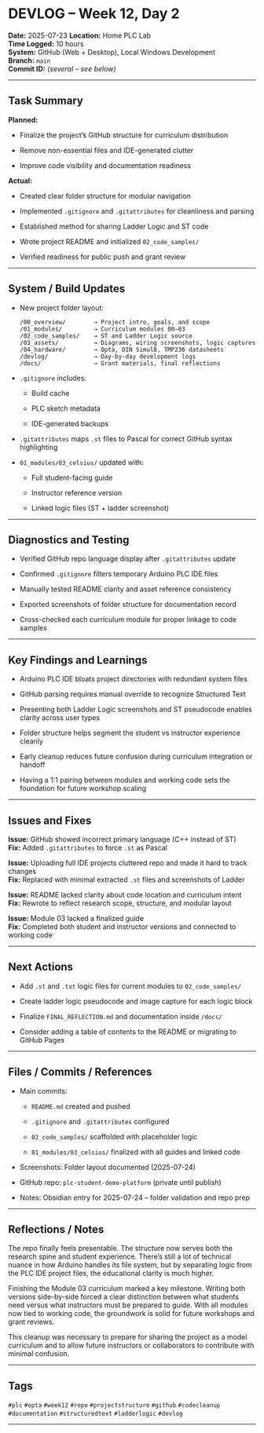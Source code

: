 # DEVLOG – Week 12, Day 2

**Date:** 2025-07-23
**Location:** Home PLC Lab  
**Time Logged:** 10 hours  
**System:** GitHub (Web + Desktop), Local Windows Development  
**Branch:** `main`  
**Commit ID:** _(several – see below)_

---

## Task Summary

**Planned:**

- Finalize the project’s GitHub structure for curriculum distribution
    
- Remove non-essential files and IDE-generated clutter
    
- Improve code visibility and documentation readiness
    

**Actual:**

- Created clear folder structure for modular navigation
    
- Implemented `.gitignore` and `.gitattributes` for cleanliness and parsing
    
- Established method for sharing Ladder Logic and ST code
    
- Wrote project README and initialized `02_code_samples/`
    
- Verified readiness for public push and grant review
    

---

## System / Build Updates

- New project folder layout:
    
    ```
    /00_overview/        → Project intro, goals, and scope  
    /01_modules/         → Curriculum modules 00–03  
    /02_code_samples/    → ST and Ladder Logic source  
    /03_assets/          → Diagrams, wiring screenshots, logic captures  
    /04_hardware/        → Opta, DIN Simul8, TMP236 datasheets  
    /devlog/             → Day-by-day development logs  
    /docs/               → Grant materials, final reflections  
    ```
    
- `.gitignore` includes:
    
    - Build cache
        
    - PLC sketch metadata
        
    - IDE-generated backups
        
- `.gitattributes` maps `.st` files to Pascal for correct GitHub syntax highlighting
- `01_modules/03_celsius/` updated with:
	
	- Full student-facing guide
	    
	- Instructor reference version
	    
	- Linked logic files (ST + ladder screenshot)

---

## Diagnostics and Testing

- Verified GitHub repo language display after `.gitattributes` update
    
- Confirmed `.gitignore` filters temporary Arduino PLC IDE files
    
- Manually tested README clarity and asset reference consistency
    
- Exported screenshots of folder structure for documentation record
- Cross-checked each curriculum module for proper linkage to code samples
    

---

## Key Findings and Learnings

- Arduino PLC IDE bloats project directories with redundant system files
    
- GitHub parsing requires manual override to recognize Structured Text
    
- Presenting both Ladder Logic screenshots and ST pseudocode enables clarity across user types
    
- Folder structure helps segment the student vs instructor experience cleanly
    
- Early cleanup reduces future confusion during curriculum integration or handoff
- Having a 1:1 pairing between modules and working code sets the foundation for future workshop scaling
    

---

## Issues and Fixes

**Issue:** GitHub showed incorrect primary language (C++ instead of ST)  
**Fix:** Added `.gitattributes` to force `.st` as Pascal

**Issue:** Uploading full IDE projects cluttered repo and made it hard to track changes  
**Fix:** Replaced with minimal extracted `.st` files and screenshots of Ladder

**Issue:** README lacked clarity about code location and curriculum intent  
**Fix:** Rewrote to reflect research scope, structure, and modular layout

**Issue:** Module 03 lacked a finalized guide  
**Fix:** Completed both student and instructor versions and connected to working code

---

## Next Actions

- Add `.st` and `.txt` logic files for current modules to `02_code_samples/`
    
- Create ladder logic pseudocode and image capture for each logic block
    
- Finalize `FINAL_REFLECTION.md` and documentation inside `/docs/`
    
- Consider adding a table of contents to the README or migrating to GitHub Pages
    

---

## Files / Commits / References

- Main commits:
    
    - `README.md` created and pushed
        
    - `.gitignore` and `.gitattributes` configured
        
    - `02_code_samples/` scaffolded with placeholder logic
    - `01_modules/03_celsius/` finalized with all guides and linked code
        
- Screenshots: Folder layout documented (2025-07-24)
    
- GitHub repo: `plc-student-demo-platform` (private until publish)
    
- Notes: Obsidian entry for 2025-07-24 – folder validation and repo prep
    

---

## Reflections / Notes

The repo finally feels presentable. The structure now serves both the research spine and student experience. There’s still a lot of technical nuance in how Arduino handles its file system, but by separating logic from the PLC IDE project files, the educational clarity is much higher.

Finishing the Module 03 curriculum marked a key milestone. Writing both versions side-by-side forced a clear distinction between what students need versus what instructors must be prepared to guide. With all modules now tied to working code, the groundwork is solid for future workshops and grant reviews.

This cleanup was necessary to prepare for sharing the project as a model curriculum and to allow future instructors or collaborators to contribute with minimal confusion.

---

## Tags

`#plc` `#opta` `#week12` `#repo` `#projectstructure` `#github` `#codecleanup` `#documentation` `#structuredtext` `#ladderlogic` `#devlog`

---
